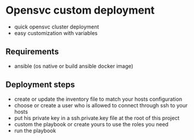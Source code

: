 Opensvc custom deployment 
=============================

- quick opensvc cluster deployment
- easy customization with variables

Requirements
------------

- ansible (os native or build ansible docker image)

Deployment steps 
----------------

- create or update the inventory file to match your hosts configuration
- choose or create a user who is allowed to connect through ssh to your hosts
- put his private key in a ssh.private.key file at the root of this project
- custom the playbook or create yours to use the roles you need
- run the playbook

